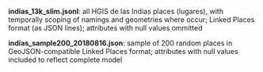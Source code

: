 **indias\_13k_slim.jsonl**: all HGIS de las Indias places (lugares), with temporally scoping of namings and geometries where occur; Linked Places format (as JSON lines); attributes with null values ommitted

**indias\_sample200\_20180816.json**: sample of 200 random places in GeoJSON-compatible Linked Places format; attributes with null values included to reflect complete model
